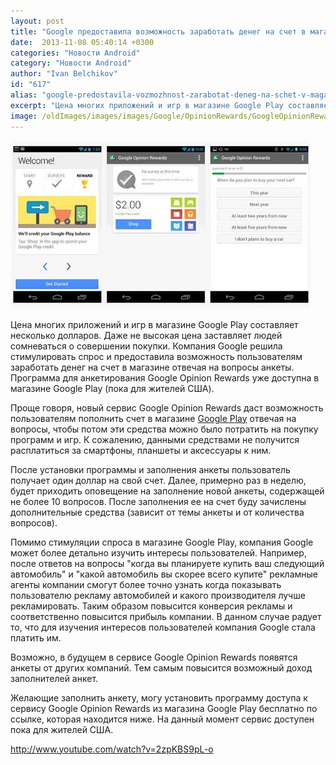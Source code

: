 ```yaml
---
layout: post
title: "Google предоставила возможность заработать денег на счет в магазине Google Play отвечая на вопросы"
date:  2013-11-08 05:40:14 +0300
categories: "Новости Android"
category: "Новости Android"
author: "Ivan Belchikov"
id: "617"
alias: "google-predostavila-vozmozhnost-zarabotat-deneg-na-schet-v-magazine-google-play-otvechaya-na-voprosy"
excerpt: "Цена многих приложений и игр в магазине Google Play составляет несколько долларов. Даже не высокая цена заставляет людей сомневаться о совершении покупки. Компания Google решила стимулировать спрос и предоставила возможность пользователям заработать денег на счет в магазине отвечая на вопросы анкеты. Программа для анкетирования Google Opinion Rewards уже доступна в магазине Google Play (пока для жителей США)."
image: /oldImages/images/images/Google/OpinionRewards/GoogleOpinionRewards.jpg
---
```

<img src="/oldImages/images/images/Google/OpinionRewards/GoogleOpinionRewards.jpg" alt="Google Opinion Rewards - заработок в Google Play" />

Цена многих приложений и игр в магазине Google Play составляет несколько долларов. Даже не высокая цена заставляет людей сомневаться о совершении покупки. Компания Google решила стимулировать спрос и предоставила возможность пользователям заработать денег на счет в магазине отвечая на вопросы анкеты. Программа для анкетирования Google Opinion Rewards уже доступна в магазине Google Play (пока для жителей США).


Проще говоря, новый сервис Google Opinion Rewards даст возможность пользователям пополнить счет в магазине <a href="index.php?option=com_content&amp;view=article&amp;id=351&amp;catid=8&amp;Itemid=102">Google Play</a> отвечая на вопросы, чтобы потом эти средства можно было потратить на покупку программ и игр. К сожалению, данными средствами не получится расплатиться за смартфоны, планшеты и аксессуары к ним.

После установки программы и заполнения анкеты пользователь получает один доллар на свой счет. Далее, примерно раз в неделю, будет приходить оповещение на заполнение новой анкеты, содержащей не более 10 вопросов. После заполнения ее на счет буду зачислены дополнительные средства (зависит от темы анкеты и от количества вопросов).

Помимо стимуляции спроса в магазине Google Play, компания Google может более детально изучить интересы пользователей. Например, после ответов на вопросы "когда вы планируете купить ваш следующий автомобиль" и "какой автомобиль вы скорее всего купите" рекламные агенты компании смогут более точно узнать когда показывать пользователю рекламу автомобилей и какого производителя лучше рекламировать. Таким образом повысится конверсия рекламы и соответственно повысится прибыль компании. В данном случае радует то, что для изучения интересов пользователей компания Google стала платить им.

Возможно, в будущем в сервисе Google Opinion Rewards появятся анкеты от других компаний. Тем самым повысится возможный доход заполнителей анкет.

Желающие заполнить анкету, могу установить программу доступа к сервису Google Opinion Rewards из магазина Google Play бесплатно по ссылке, которая находится ниже. На данный момент сервис доступен пока для жителей США.

http://www.youtube.com/watch?v=2zpKBS9pL-o

 

 

